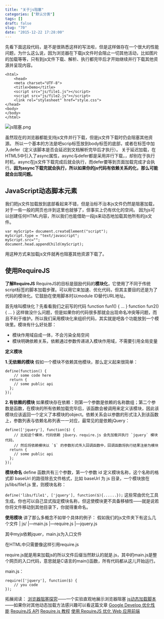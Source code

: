 ```yaml
---
title: "关于js阻塞"
categories: ["默认分类"]
tags: []
draft: false
slug: "70"
date: "2015-12-22 17:28:00"
---
```


先看下面这段代码，是不是很熟悉这样的写法啦，但是这样做存在一个很大的性能问题，为什么这么说，因为浏览器在下载js文件时会阻止一切其他活动，比如图片的加载等等，只有到js文件下载、解析、执行都完毕后才开始继续并行下载其他资源并呈现内容。

    <html>    
        <head>
        <meta charset="UTF-8">
        <title>Demo</title>
        <script src="js/file1.js"></script>
        <script src="js/file2.js"></script>
        <link rel="stylesheet" href="style.css">
    </head>
    <body>
    </body>
    </html>

![js阻塞.png][1]

虽然现在的浏览器都能支持js文件并行下载，但是js文件下载时仍会阻塞其他资源。
所以一个基本的方法是吧scrip标签放到body标签的底部，或者在标签中加入defer（定义该脚本是否会延迟到文档解析完毕后才执行）。
关于延迟加载，在HTML5中引入了async属性，async与defer都是采用并行下载，，却别在于执行时机，async在js文件下载完成后就会执行，而defer要等到页面加载完成才会执行。**因为async下载完就会执行，所以如果你的js代码有依赖关系的化，那么可能就会出现问题。**

JavaScript动态脚本元素
--------------------

我们把js文件加载放到底部看起来不错，但是治标不治本js文件仍然是阻塞加载，对于一些一般的网页也许到这里也就够了，但事实上仍有优化的空间。
因为js可以创建任何HTML内容，所以我们也能借助一段js来动态地加载其他所有的js文件。

    var myScript= document.createElement("script");
    myScript.type = "text/javascript";
    myScript.src="";
    document.head.appendChild(myScript);
用这种方式来加载js文件就再也阻塞其他资源下载了。

使用RequireJS
------------
**了解RequireJS**
RequireJS的目标是鼓励代码的**模块化**，它使用了不同于传统script标签的脚本加载步骤。可以用它来加速、优化代码，但其主要目的还是为了代码的模块化。它鼓励在使用脚本时以module ID替代URL地址。

首先啥叫模块化？先看看我们之前写的代码
function fun1() {
  ... }
function fun2() {
  ... }
这样做没什么问题，但是如果你的代码很多那就会出现命名冲突等问题，而且不利于维护。所以我们采用模块化来组织代码，其实就是吧各个功能放到一个模块里。模块有什么好处那：

 - 模块作用域自成一体，不会污染全局空间
 - 模块明确依赖关系，依赖通过参数传递进入模块作用域，不需要引用全局变量

**定义模块**

**1.无依赖的模块**
假如一个模块不依赖其他模块，那么定义起来很简单：

    define(function() {
        // some code here
      return {
        // some public api
      };
    });

**2.有依赖的模块**
如果模块存在依赖：则第一个参数是依赖的名称数组；第二个参数是函数，在模块的所有依赖加载完毕后，该函数会被调用来定义该模块，因此该模块应该返回一个定义了本模块的object。依赖关系会以参数的形式注入到该函数上，参数列表与依赖名称列表一一对应，最常见的是依赖jQuery：

    define(['jquery'], function($) { 
        // 比如这个模块，代码依赖 jQuery，require.js 会先加载并执行 `jquery` 模块代码，
        // 然后将依赖模块以 `$` 的参数形式传入回调函数中，回调函数将执行结果注册为模块
      return {
        // some public api
      };
    });

**模块命名**
define 函数共有三个参数，第一个参数 id 定义模块名称，这个名称的格式即 baseUrl 的路径除去文件格式，比如 baseUrl 为 js 目录，一个模块放在 js/libs/file1.js 里，则模块名称：

`define('libs/file1', ['jquery'], function($){......});`
这些常由优化工具生成。你也可以自己显式指定模块名称，但这使模块更不具备移植性——就是说若你将文件移动到其他目录下，你就得重命名。

**使用模块**
讲了那么多概念不如举个具体的例子：
假如我们的js文件夹下有这么几个文件
| js/
|—main.js
|—require.js
|—jquery.js

其中myjs依赖jquer，main.js为入口文件

在HTML中只需要像这样引用require.js
　
    <script src="js/require.js" data-main="js/main"></script> 

require.js就是用来加载js的所以文件后缀当然默认的就是.js，其中的main.js是整个网页的入口代码，意思就是C语言的main()函数，所有代码都从这儿开始运行。

main.js：

    require(['jquery'], function($) {
        // you code
    });

拓展阅读：
[浏览器阻塞探究][2]——一个实验直观地展示浏览器阻塞
[js动态加载脚本][3]——如果你对其他动态加载方法感兴趣可以看这篇文章 
[Google Develop 优化性能][4]
[RequireJS API][5]
[Require.js 教程][6]
[使用 RequireJS 优化 Web 应用前端][7]


  [1]: http://www.img.zhangchen915.com/2015/12/3844294820.png
  [2]: https://github.com/ericdum/mujiang.info/issues/2
  [3]: http://www.cnblogs.com/zhuimengdeyuanyuan/archive/2013/03/06/2946277.html
  [4]: https://developers.google.com/web/fundamentals/performance/?hl=zh
  [5]: http://www.requirejs.cn/home.html
  [6]: https://www.zfanw.com/blog/require-js.html
  [7]: https://www.ibm.com/developerworks/cn/web/1209_shiwei_requirejs/
